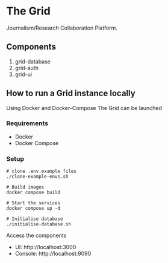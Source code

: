 # The Grid

Journalism/Research Collaboration Platform.

## Components

1. grid-database
2. grid-auth
3. grid-ui

## How to run a Grid instance locally

Using Docker and Docker-Compose The Grid can be launched

### Requirements

- Docker
- Docker Compose

### Setup

```shell
# clone .env.example files
./clone-example-envs.sh

# Build images
docker compose build

# Start the services
docker compose up -d

# Initialise database
./initialise-database.sh
```

Access the components

- UI: http://localhost:3000
- Console: http://localhost:9090
